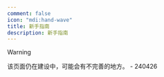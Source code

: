 ```yaml
---
comment: false
icon: "mdi:hand-wave"
title: 新手指南
description: 新手指南
---
```


>[!warning]
>该页面仍在建设中，可能会有不完善的地方。 - 240426

<div class="catalog-display-container">
  <Catalog base='/freshman/' />
</div>
